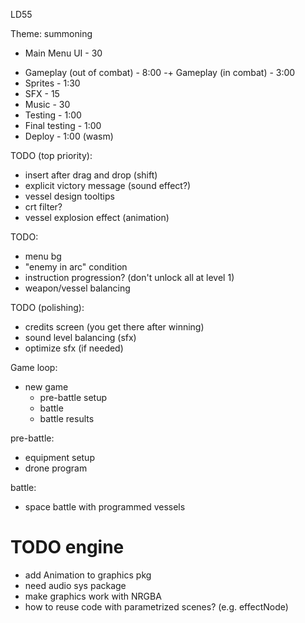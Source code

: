 LD55

Theme: summoning

+ Main Menu UI - 30
- Gameplay (out of combat) - 8:00
-+ Gameplay (in combat) - 3:00
- Sprites - 1:30
- SFX - 15
- Music - 30
- Testing - 1:00
- Final testing - 1:00
- Deploy - 1:00 (wasm)

TODO (top priority):

* insert after drag and drop (shift)
* explicit victory message (sound effect?)
* vessel design tooltips
* crt filter?
* vessel explosion effect (animation)

TODO:

* menu bg
* "enemy in arc" condition
* instruction progression? (don't unlock all at level 1)
* weapon/vessel balancing

TODO (polishing):

* credits screen (you get there after winning)
* sound level balancing (sfx)
* optimize sfx (if needed)

Game loop:

* new game
  * pre-battle setup
  * battle
  * battle results

pre-battle:
- equipment setup
- drone program

battle:
- space battle with programmed vessels

# TODO engine

* add Animation to graphics pkg
* need audio sys package
* make graphics work with NRGBA
* how to reuse code with parametrized scenes? (e.g. effectNode)